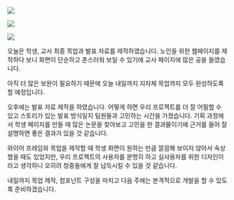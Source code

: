 ![](C:\Users\kdann\AppData\Roaming\marktext\images\2023-07-27-22-29-20-image.png)

![](C:\Users\kdann\AppData\Roaming\marktext\images\2023-07-27-22-29-27-image.png)

![](C:\Users\kdann\AppData\Roaming\marktext\images\2023-07-27-22-29-35-image.png)

오늘은 학생, 교사 최종 목업과 발표 자료를 제작하였습니다. 노인을 위한 웹페이지를 제작하다 보니 화면이 단순하고 촌스러워 보일 수 있기에 교사 페이지에 많은 공을 들였습니다.

아직 더 많은 보완이 필요하기 때문에 오늘 내일까지 지자체 목업까지 모두 완성하도록 할 예정입니다.

오후에는 발표 자료 제작을 하였습니다. 어떻게 하면 우리 프로젝트를 더 잘 어필할 수 있고 스토리가 있는 발표 방식일지 팀원들과 고민하는 시간을 가졌습니다. 기획 과정에서 학생 페이지를 만들 때 많은 논문을 찾아보고 고민을 한 결과물이기에 근거를 들어 잘 설명하면 좋은 결과가 있을 것 같습니다.

와이어 프레임와 목업을 제작할 때 학생 화면이 원하는 만큼 깔끔해 보이지 않아서 속상했을 때도 있었지만, 우리 프로젝트의 사용자를 분명히 하고 실사용자를 위한 디자인이라고 생각하니 오히려 청중들에게 잘 납득시킬 수 있을 것 같습니다.

내일까지 목업 제작, 컴포넌트 구성을 마치고 다음 주에는 본격적으로 개발을 할 수 있도록 준비하겠습니다.


